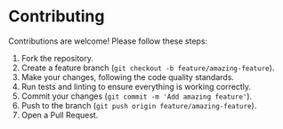 # Contributing

Contributions are welcome! Please follow these steps:

1.  Fork the repository.
2.  Create a feature branch (`git checkout -b feature/amazing-feature`).
3.  Make your changes, following the code quality standards.
4.  Run tests and linting to ensure everything is working correctly.
5.  Commit your changes (`git commit -m 'Add amazing feature'`).
6.  Push to the branch (`git push origin feature/amazing-feature`).
7.  Open a Pull Request.
